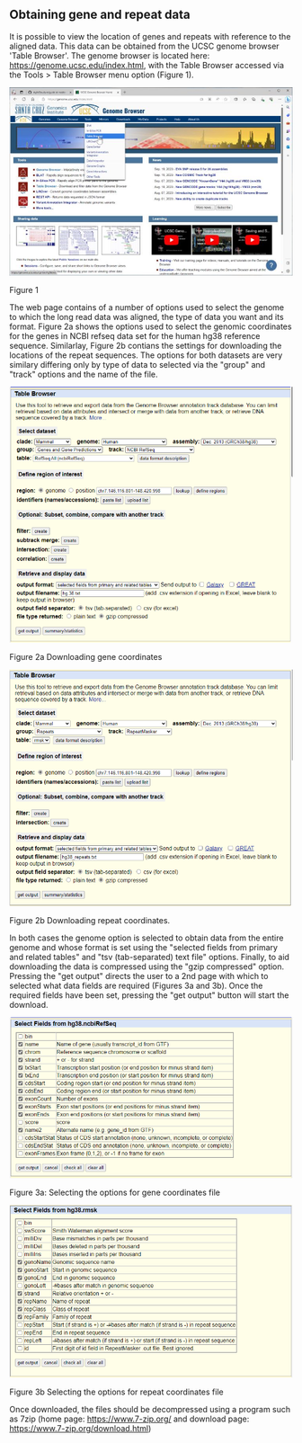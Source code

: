 ## Obtaining gene and repeat data
It is possible to view the location of genes and repeats with reference to the aligned data. This data can be obtained from the UCSC genome browser 'Table Browser'. The genome browser is located here: https://genome.ucsc.edu/index.html, with the Table Browser accessed via the Tools > Table Browser menu option (Figure 1). 

![Figure 1](fig1_genomeBrowser.jpg)

Figure 1

The web page contains of a number of options used to select the genome to which the long read data was aligned, the type of data you want and its format. Figure 2a shows the options used to select the genomic coordinates for the genes in NCBI refseq data set for the human hg38 reference sequence. Similarlay, Figure 2b contians the settings for downloading the locations of the repeat sequences. The options for both datasets are very similary differing only by type of data to selected via the "group" and "track" options and the name of the file.

![Figure 2a](fig2_genes.png)

Figure 2a Downloading gene coordinates

![Figure 2b](fig2_repeats.png)

Figure 2b Downloading repeat coordinates.


In both cases the genome option is selected to obtain data from the entire genome and whose format is set using the "selected fields from primary and related tables" and "tsv (tab-separated) text file" options. Finally, to aid downloading the data is compressed using the "gzip compressed" option. Pressing the "get output" directs the user to a 2nd page with which to selected what data fields are required (Figures 3a and 3b). Once the required fields have been set, pressing the "get output" button will start the download.

![Figure 3a](fig3_genes.png)

Figure 3a: Selecting the options for gene coordinates file

![Figure 3b](fig3_repeats.png)

Figure 3b Selecting the options for repeat coordinates file

Once downloaded, the files should be decompressed using a program such as 7zip (home page: https://www.7-zip.org/ and download page: https://www.7-zip.org/download.html)